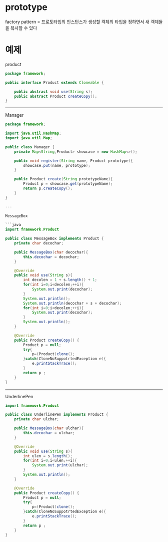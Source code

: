 # prototype

factory pattern = 프로토타입의 인스턴스가 생성할 객체의 타입을 정하면서 새 객체들을 복사할 수 있다

# 예제

product
  
```java
package framework;

public interface Product extends Cloneable {

    public abstract void use(String s);
    public abstract Product createCopy();
}
```

---

Manager

```java
package framework;

import java.util.HashMap;
import java.util.Map;

public class Manager {
    private Map<String,Product> showcase = new HashMap<>();

    public void register(String name, Product prototype){
        showcase.put(name, prototype);
    }

    public Product create(String prototypeName){
        Product p = showcase.get(prototypeName);
        return p.createCopy();
    }
}

---

MessageBox

```java
import framework.Product

public class MessageBox implements Product {
    private char decochar;

    public MessageBox(char decochar){
        this.decochar = decochar;
    }

    @Override
    public void use(String s){
        int decolen = 1 + s.length() + 1;
        for(int i=0;i<decolen;++i){
            System.out.print(decochar);
        }
        System.out.println();
        System.out.println(decochar + s + decochar);
        for(int i=0;i<decolen;++i){
            System.out.print(decochar);
        }
        System.out.println();
    }

    @Override
    public Product createCopy() {
        Product p = null;
        try{
            p=(Product)clone();
        }catch(CloneNoSuppotrtedException e){
            e.printStackTrace();
        }
        return p ;
    }
}
```

---

UnderlinePen

```java
import framework.Product

public class UnderlinePen implements Product {
    private char ulchar;

    public MessageBox(char ulchar){
        this.decochar = ulchar;
    }

    @Override
    public void use(String s){
        int ulen = s.length();
        for(int i=0;i<ulen;++i){
            System.out.print(ulchar);
        }
        System.out.println();
    }

    @Override
    public Product createCopy() {
        Product p = null;
        try{
            p=(Product)clone();
        }catch(CloneNoSuppotrtedException e){
            e.printStackTrace();
        }
        return p ;
    }
}
```
